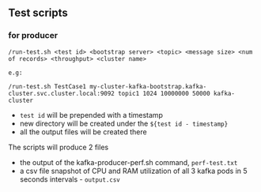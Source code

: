 ## Test scripts

### for producer


```
/run-test.sh <test id> <bootstrap server> <topic> <message size> <num of records> <throughput> <cluster name>
	
e.g:  

/run-test.sh TestCase1 my-cluster-kafka-bootstrap.kafka-cluster.svc.cluster.local:9092 topic1 1024 10000000 50000 kafka-cluster

```

- `test id` will be prepended with a timestamp 
- new directory will be created under the `${test id - timestamp}` 
- all the output files will be created there

The scripts will produce 2 files
- the output of the kafka-producer-perf.sh command, `perf-test.txt`
- a csv file snapshot of CPU and RAM utilization of all 3 kafka pods in 5 seconds intervals - `output.csv`

